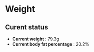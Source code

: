 # Weight

## Curent status
- **Current weight** : 79.3g
- **Current body fat percentage** : 20.2%


